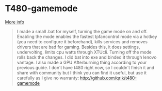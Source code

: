 # T480-gamemode

[More info](https://www.reddit.com/r/thinkpad/comments/aqajbv/thinkpad_t480_and_t480s_gaming_guide/egeuxow?utm_source=share&utm_medium=web2x)  
> I made a small .bat for myself, turning the game mode on and off. Enabling the mode enables the fastest tpfancontrol mode via a hotkey (you need to configure it beforehand), kills services and removes drivers that are bad for gaming. Besides this, it does settings, undervolting, limits cpu watts through XTUcli. Turning off the mode rolls back the changes. I did bat into exe and binded it through lenovo vantage. I also made a GPU Afterburning thing according to your previous guide. I don't have t480 right now, so I couldn't finish it and share with community but I think you can find it useful, but use it carefully as I give no warranty: http://github.com/qrlk/t480-gamemode

